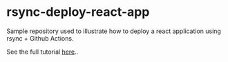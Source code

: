# rsync-deploy-react-app
Sample repository used to illustrate how to deploy a react application using rsync + Github Actions. 

See the full tutorial [here](https://leomurca.xyz/posts/how-to-deploy-react-applications-using-github-actions-+-rsync/)..
